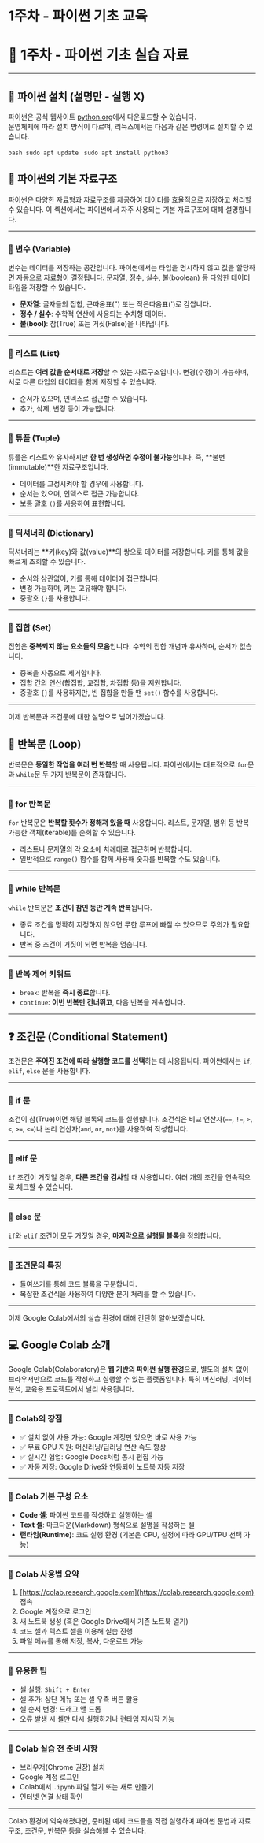 # 1주차 - 파이썬 기초 교육

# 🐍 1주차 - 파이썬 기초 실습 자료

---

## 📌 파이썬 설치 (설명만 - 실행 X)

파이썬은 공식 웹사이트 [python.org](https://www.python.org)에서 다운로드할 수 있습니다.  
운영체제에 따라 설치 방식이 다르며, 리눅스에서는 다음과 같은 명령어로 설치할 수 있습니다.

`bash
sudo apt update
`
`
sudo apt install python3
`

## 🧠 파이썬의 기본 자료구조

파이썬은 다양한 자료형과 자료구조를 제공하여 데이터를 효율적으로 저장하고 처리할 수 있습니다. 이 섹션에서는 파이썬에서 자주 사용되는 기본 자료구조에 대해 설명합니다.

---

### 🔹 변수 (Variable)

변수는 데이터를 저장하는 공간입니다. 파이썬에서는 타입을 명시하지 않고 값을 할당하면 자동으로 자료형이 결정됩니다. 문자열, 정수, 실수, 불(boolean) 등 다양한 데이터 타입을 저장할 수 있습니다.

- **문자열**: 글자들의 집합, 큰따옴표(") 또는 작은따옴표(')로 감쌉니다.
- **정수 / 실수**: 수학적 연산에 사용되는 수치형 데이터.
- **불(bool)**: 참(True) 또는 거짓(False)을 나타냅니다.

---

### 🔹 리스트 (List)

리스트는 **여러 값을 순서대로 저장**할 수 있는 자료구조입니다. 변경(수정)이 가능하며, 서로 다른 타입의 데이터를 함께 저장할 수 있습니다.

- 순서가 있으며, 인덱스로 접근할 수 있습니다.
- 추가, 삭제, 변경 등이 가능합니다.

---

### 🔹 튜플 (Tuple)

튜플은 리스트와 유사하지만 **한 번 생성하면 수정이 불가능**합니다. 즉, **불변(immutable)**한 자료구조입니다.

- 데이터를 고정시켜야 할 경우에 사용합니다.
- 순서는 있으며, 인덱스로 접근 가능합니다.
- 보통 괄호 `()`를 사용하여 표현합니다.

---

### 🔹 딕셔너리 (Dictionary)

딕셔너리는 **키(key)와 값(value)**의 쌍으로 데이터를 저장합니다. 키를 통해 값을 빠르게 조회할 수 있습니다.

- 순서와 상관없이, 키를 통해 데이터에 접근합니다.
- 변경 가능하며, 키는 고유해야 합니다.
- 중괄호 `{}`를 사용합니다.

---

### 🔹 집합 (Set)

집합은 **중복되지 않는 요소들의 모음**입니다. 수학의 집합 개념과 유사하며, 순서가 없습니다.

- 중복을 자동으로 제거합니다.
- 집합 간의 연산(합집합, 교집합, 차집합 등)을 지원합니다.
- 중괄호 `{}`를 사용하지만, 빈 집합을 만들 땐 `set()` 함수를 사용합니다.

---

이제 반복문과 조건문에 대한 설명으로 넘어가겠습니다.

## 🔁 반복문 (Loop)

반복문은 **동일한 작업을 여러 번 반복**할 때 사용됩니다. 파이썬에서는 대표적으로 `for`문과 `while`문 두 가지 반복문이 존재합니다.

---

### 🔸 for 반복문

`for` 반복문은 **반복할 횟수가 정해져 있을 때** 사용합니다. 리스트, 문자열, 범위 등 반복 가능한 객체(iterable)를 순회할 수 있습니다.

- 리스트나 문자열의 각 요소에 차례대로 접근하며 반복합니다.
- 일반적으로 `range()` 함수를 함께 사용해 숫자를 반복할 수도 있습니다.

---

### 🔸 while 반복문

`while` 반복문은 **조건이 참인 동안 계속 반복**됩니다.

- 종료 조건을 명확히 지정하지 않으면 무한 루프에 빠질 수 있으므로 주의가 필요합니다.
- 반복 중 조건이 거짓이 되면 반복을 멈춥니다.

---

### 🔸 반복 제어 키워드

- `break`: 반복을 **즉시 종료**합니다.
- `continue`: **이번 반복만 건너뛰고**, 다음 반복을 계속합니다.

---

## ❓ 조건문 (Conditional Statement)

조건문은 **주어진 조건에 따라 실행할 코드를 선택**하는 데 사용됩니다. 파이썬에서는 `if`, `elif`, `else` 문을 사용합니다.

---

### 🔸 if 문

조건이 참(True)이면 해당 블록의 코드를 실행합니다. 조건식은 비교 연산자(`==`, `!=`, `>`, `<`, `>=`, `<=`)나 논리 연산자(`and`, `or`, `not`)를 사용하여 작성합니다.

---

### 🔸 elif 문

`if` 조건이 거짓일 경우, **다른 조건을 검사**할 때 사용합니다. 여러 개의 조건을 연속적으로 체크할 수 있습니다.

---

### 🔸 else 문

`if`와 `elif` 조건이 모두 거짓일 경우, **마지막으로 실행될 블록**을 정의합니다.

---

### 🔸 조건문의 특징

- 들여쓰기를 통해 코드 블록을 구분합니다.
- 복잡한 조건식을 사용하여 다양한 분기 처리를 할 수 있습니다.

---

이제 Google Colab에서의 실습 환경에 대해 간단히 알아보겠습니다.

## 💻 Google Colab 소개

Google Colab(Colaboratory)은 **웹 기반의 파이썬 실행 환경**으로, 별도의 설치 없이 브라우저만으로 코드를 작성하고 실행할 수 있는 플랫폼입니다. 특히 머신러닝, 데이터 분석, 교육용 프로젝트에서 널리 사용됩니다.

---

### 🔸 Colab의 장점

- ✅ 설치 없이 사용 가능: Google 계정만 있으면 바로 사용 가능
- ✅ 무료 GPU 지원: 머신러닝/딥러닝 연산 속도 향상
- ✅ 실시간 협업: Google Docs처럼 동시 편집 가능
- ✅ 자동 저장: Google Drive와 연동되어 노트북 자동 저장

---

### 🔸 Colab 기본 구성 요소

- **Code 셀**: 파이썬 코드를 작성하고 실행하는 셀
- **Text 셀**: 마크다운(Markdown) 형식으로 설명을 작성하는 셀
- **런타임(Runtime)**: 코드 실행 환경 (기본은 CPU, 설정에 따라 GPU/TPU 선택 가능)

---

### 🔸 Colab 사용법 요약

1. [https://colab.research.google.com](https://colab.research.google.com) 접속
2. Google 계정으로 로그인
3. 새 노트북 생성 (혹은 Google Drive에서 기존 노트북 열기)
4. 코드 셀과 텍스트 셀을 이용해 실습 진행
5. 파일 메뉴를 통해 저장, 복사, 다운로드 가능

---

### 🔸 유용한 팁

- 셀 실행: `Shift + Enter`  
- 셀 추가: 상단 메뉴 또는 셀 우측 버튼 활용  
- 셀 순서 변경: 드래그 앤 드롭  
- 오류 발생 시 셀만 다시 실행하거나 런타임 재시작 가능

---

### 🧪 Colab 실습 전 준비 사항

- 브라우저(Chrome 권장) 설치
- Google 계정 로그인
- Colab에서 `.ipynb` 파일 열기 또는 새로 만들기
- 인터넷 연결 상태 확인

---

Colab 환경에 익숙해졌다면, 준비된 예제 코드들을 직접 실행하며 파이썬 문법과 자료구조, 조건문, 반복문 등을 실습해볼 수 있습니다.

